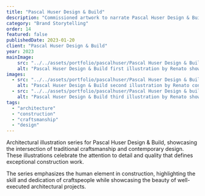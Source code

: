 ```yaml
---
title: "Pascal Huser Design & Build"
description: "Commissioned artwork to narrate Pascal Huser Design & Build’s journey, from its inception to an established London residential design firm."
category: "Brand Storytelling"
order: 14
featured: false
publishedDate: 2023-01-20
client: "Pascal Huser Design & Build"
year: 2023
mainImage:
    src: "../../assets/portfolio/pascalhuser/Pascal Huser Design & Build 1. Renato.png"
    alt: "Pascal Huser Design & Build first illustration by Renato showing architectural craftsmanship"
images:
  - src: "../../assets/portfolio/pascalhuser/Pascal Huser Design & Build 2. - Renato.png"
    alt: "Pascal Huser Design & Build second illustration by Renato continuing the craftsmanship theme"
  - src: "../../assets/portfolio/pascalhuser/Pascal Huser Design & build 3. - Renato.png"
    alt: "Pascal Huser Design & Build third illustration by Renato showcasing construction excellence"
tags:
  - "architecture"
  - "construction"
  - "craftsmanship"
  - "design"
---
```


Architectural illustration series for Pascal Huser Design & Build, showcasing the intersection of traditional craftsmanship and contemporary design. These illustrations celebrate the attention to detail and quality that defines exceptional construction work.

The series emphasizes the human element in construction, highlighting the skill and dedication of craftspeople while showcasing the beauty of well-executed architectural projects.

